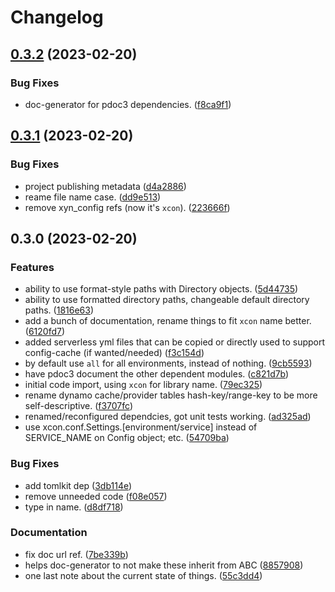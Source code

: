 # Changelog

## [0.3.2](https://github.com/xyngular/py-xcon/compare/v0.3.1...v0.3.2) (2023-02-20)


### Bug Fixes

* doc-generator for pdoc3 dependencies. ([f8ca9f1](https://github.com/xyngular/py-xcon/commit/f8ca9f133c3610fe507c4d7959e67be73450e57b))

## [0.3.1](https://github.com/xyngular/py-xcon/compare/v0.3.0...v0.3.1) (2023-02-20)


### Bug Fixes

* project publishing metadata ([d4a2886](https://github.com/xyngular/py-xcon/commit/d4a2886ee1a2ef3a88db58fd6c4d9f83538b700a))
* reame file name case. ([dd9e513](https://github.com/xyngular/py-xcon/commit/dd9e5137d4e80e3c94dc45dee0035b4ff7dd5898))
* remove xyn_config refs (now it's `xcon`). ([223666f](https://github.com/xyngular/py-xcon/commit/223666f9085ede6a008b967dfac77ff50a5d685f))

## 0.3.0 (2023-02-20)


### Features

* ability to use format-style paths with Directory objects. ([5d44735](https://github.com/xyngular/py-xcon/commit/5d44735a83beb9ba20c3550d59f9f715d98144fa))
* ability to use formatted directory paths, changeable default directory paths. ([1816e63](https://github.com/xyngular/py-xcon/commit/1816e639ab009e5ebaeafb02af90bf76ceb95bca))
* add a bunch of documentation, rename things to fit `xcon` name better. ([6120fd7](https://github.com/xyngular/py-xcon/commit/6120fd73b2add437c120fac14d1f6c64128523b7))
* added serverless yml files that can be copied or directly used to support config-cache (if wanted/needed) ([f3c154d](https://github.com/xyngular/py-xcon/commit/f3c154dda5e79b54313034bf5b46464b726ea1de))
* by default use `all` for all environments, instead of nothing. ([9cb5593](https://github.com/xyngular/py-xcon/commit/9cb55939a5f4b0c20e779d7c7cf99fc9e941275e))
* have pdoc3 document the other dependent modules. ([c821d7b](https://github.com/xyngular/py-xcon/commit/c821d7bb62963e77bd4c3741867d8e61ccdfc2ae))
* initial code import, using `xcon` for library name. ([79ec325](https://github.com/xyngular/py-xcon/commit/79ec32526e0f6e28c5eb3f03b368d36e5f84f026))
* rename dynamo cache/provider tables hash-key/range-key to be more self-descriptive. ([f3707fc](https://github.com/xyngular/py-xcon/commit/f3707fc0d8a97f1be8af1e4b45bf264e3058dc10))
* renamed/reconfigured dependcies, got unit tests working. ([ad325ad](https://github.com/xyngular/py-xcon/commit/ad325adb81826f8a5de2a45d3eeda1b2a4045e2b))
* use xcon.conf.Settings.[environment/service] instead of SERVICE_NAME on Config object; etc. ([54709ba](https://github.com/xyngular/py-xcon/commit/54709babb4cf4de5d117e5624ff7201ff8f55a7d))


### Bug Fixes

* add tomlkit dep ([3db114e](https://github.com/xyngular/py-xcon/commit/3db114e1deeb1bd354d44274451cc82d6394e830))
* remove unneeded code ([f08e057](https://github.com/xyngular/py-xcon/commit/f08e05726678d3cb1f3dbf160f19a44f0631b4d6))
* type in name. ([d8df718](https://github.com/xyngular/py-xcon/commit/d8df718aa1579b863c051ccdfa189548415013f3))


### Documentation

* fix doc url ref. ([7be339b](https://github.com/xyngular/py-xcon/commit/7be339b449d0a71273e75525a610f8c99f926af2))
* helps doc-generator to not make these inherit from ABC ([8857908](https://github.com/xyngular/py-xcon/commit/8857908750b60f9232ef9d943dd56bd8fc0fc6b4))
* one last note about the current state of things. ([55c3dd4](https://github.com/xyngular/py-xcon/commit/55c3dd4308f6e69fdb28500ceef68475ae39372c))
